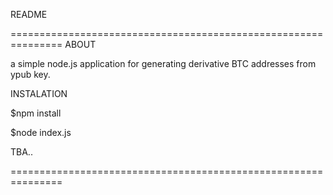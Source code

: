 README

===============================================================
ABOUT

a simple node.js application for generating derivative BTC addresses from ypub key.


INSTALATION

$npm install

$node index.js


TBA..

===============================================================